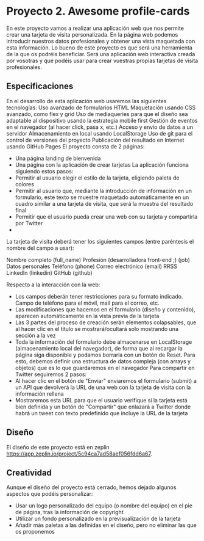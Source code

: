 
# Proyecto 2. Awesome profile-cards
En este proyecto vamos a realizar una aplicación web que nos permite crear una tarjeta de visita personalizada. En la página web podemos introducir nuestros datos profesionales y obtener una vista maquetada con esta información. Lo bueno de este proyecto es que será una herramienta de la que os podréis beneficiar. Será una aplicación web interactiva creada por vosotras y que podéis usar para crear vuestras propias tarjetas de visita profesionales.

## Especificaciones
En el desarrollo de esta aplicación web usaremos las siguientes tecnologías:
Uso avanzado de formularios HTML
Maquetación usando CSS avanzado, como flex y grid
Uso de mediaqueries para que el diseño sea adaptable al dispositivo usando la estrategia mobile first
Gestión de eventos en el navegador (al hacer click, pasa x, etc.)
Acceso y envío de datos a un servidor
Almacenamiento en local usando LocalStorage
Uso de git para el control de versiones del proyecto
Publicación del resultado en Internet usando GitHub Pages
El proyecto consta de 2 páginas:
 - Una página landing de bienvenida
 -  Una página con la aplicación de crear tarjetas
La aplicación funciona siguiendo estos pasos:
 - Permitir al usuario elegir el estilo de la tarjeta, eligiendo paleta de colores
 - Permitir al usuario que, mediante la introducción de información en un formulario, este texto se muestre maquetado automáticamente en un cuadro similar a una tarjeta de visita, que será la muestra del resultado final
 - Permitir que el usuario pueda crear una web con su tarjeta y compartirla por Twitter
 - 
La tarjeta de visita deberá tener los siguientes campos (entre paréntesis el nombre del campo a usar):

Nombre completo (full_name)
Profesión (desarrolladora front-end ;) (job)
Datos personales
Teléfono (phone)
Correo electrónico (email)
RRSS
LinkedIn (linkedin)
GitHub (github)

Respecto a la interacción con la web:
- Los campos deberán tener restricciones para su formato indicado. Campo de teléfono para el móvil, mail para el correo, etc.
- Las modificaciones que hacemos en el formulario (diseño y contenido), aparecen automáticamente en la vista previa de la tarjeta
- Las 3 partes del proceso de creación serán elementos colapsables, que al hacer clic en el título se mostrará/ocultará solo mostrando una sección a la vez
- Toda la información del formulario debe almacenarse en LocalStorage (almacenamiento local del navegador), de forma que al recargar la página siga disponible y podamos borrarla con un botón de Reset. Para esto, debemos definir una estructura de datos compleja (con arrays y objetos) que es lo que guardaremos en el navegador
Para compartir en Twitter seguiremos 2 pasos:
- Al hacer clic en el botón de "Enviar" enviaremos el formulario (submit) a un API que devolverá la URL de una web con la tarjeta de visita con la información rellena
- Mostraremos esta URL para que el usuario verifique si la tarjeta está bien definida y un botón de "Compartir" que enlazará a Twitter donde habrá un tweet con texto predefinido que incluye la URL de la tarjeta

## Diseño

El diseño de este proyecto está en zeplin <https://app.zeplin.io/project/5c94ca7ad58aef056fdd6a67>.



## Creatividad

Aunque el diseño del proyecto está cerrado, hemos dejado algunos aspectos que podéis personalizar:
- Usar un logo personalizado del equipo (o nombre del equipo) en el pie de página, tras la información de copyright
- Utilizar un fondo personalizado en la previsualización de la tarjeta
- Añadir más paletas a las definidas en el diseño, pero no eliminar las que os proponemos 

